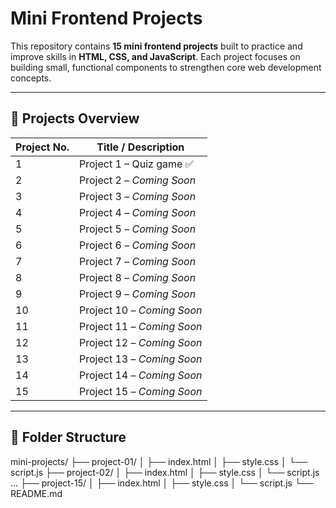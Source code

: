 # Mini Frontend Projects

This repository contains **15 mini frontend projects** built to practice and improve skills in **HTML, CSS, and JavaScript**. Each project focuses on building small, functional components to strengthen core web development concepts.

---

## 🚀 Projects Overview
| Project No. | Title / Description |
|-------------|---------------------|
| 1 | Project 1 – Quiz game ✅ |
| 2 | Project 2 – *Coming Soon* |
| 3 | Project 3 – *Coming Soon* |
| 4 | Project 4 – *Coming Soon* |
| 5 | Project 5 – *Coming Soon* |
| 6 | Project 6 – *Coming Soon* |
| 7 | Project 7 – *Coming Soon* |
| 8 | Project 8 – *Coming Soon* |
| 9 | Project 9 – *Coming Soon* |
| 10 | Project 10 – *Coming Soon* |
| 11 | Project 11 – *Coming Soon* |
| 12 | Project 12 – *Coming Soon* |
| 13 | Project 13 – *Coming Soon* |
| 14 | Project 14 – *Coming Soon* |
| 15 | Project 15 – *Coming Soon* |

---

## 📂 Folder Structure
mini-projects/
├── project-01/
│ ├── index.html
│ ├── style.css
│ └── script.js
├── project-02/
│ ├── index.html
│ ├── style.css
│ └── script.js
...
├── project-15/
│ ├── index.html
│ ├── style.css
│ └── script.js
└── README.md
